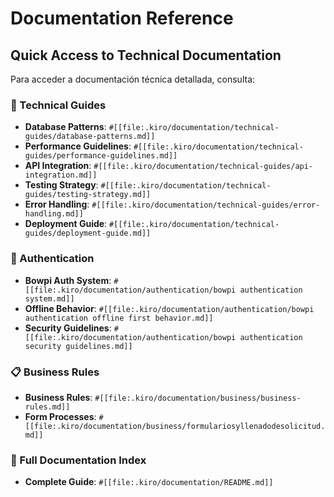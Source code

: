 # Documentation Reference

## Quick Access to Technical Documentation

Para acceder a documentación técnica detallada, consulta:

### 🔧 Technical Guides
- **Database Patterns**: `#[[file:.kiro/documentation/technical-guides/database-patterns.md]]`
- **Performance Guidelines**: `#[[file:.kiro/documentation/technical-guides/performance-guidelines.md]]`
- **API Integration**: `#[[file:.kiro/documentation/technical-guides/api-integration.md]]`
- **Testing Strategy**: `#[[file:.kiro/documentation/technical-guides/testing-strategy.md]]`
- **Error Handling**: `#[[file:.kiro/documentation/technical-guides/error-handling.md]]`
- **Deployment Guide**: `#[[file:.kiro/documentation/technical-guides/deployment-guide.md]]`

### 🔐 Authentication
- **Bowpi Auth System**: `#[[file:.kiro/documentation/authentication/bowpi authentication system.md]]`
- **Offline Behavior**: `#[[file:.kiro/documentation/authentication/bowpi authentication offline first behavior.md]]`
- **Security Guidelines**: `#[[file:.kiro/documentation/authentication/bowpi authentication security guidelines.md]]`

### 📋 Business Rules
- **Business Rules**: `#[[file:.kiro/documentation/business/business-rules.md]]`
- **Form Processes**: `#[[file:.kiro/documentation/business/formulariosyllenadodesolicitud.md]]`

### 📖 Full Documentation Index
- **Complete Guide**: `#[[file:.kiro/documentation/README.md]]`
